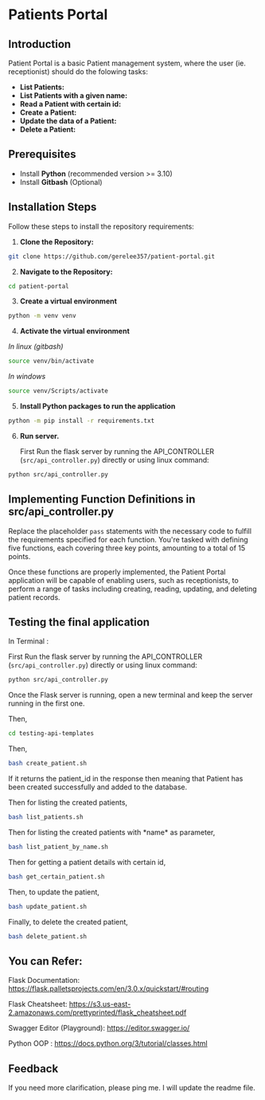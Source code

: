 # Patients Portal

## Introduction

Patient Portal is a basic Patient management system, where the user (ie. receptionist) should do the folowing tasks:
- **List Patients:**
- **List Patients with a given name:**
- **Read a Patient with certain id:**
- **Create a Patient:**
- **Update the data of a Patient:**
- **Delete a Patient:**

## Prerequisites

- Install **Python** (recommended version >= 3.10)
- Install **Gitbash** (Optional)

## Installation Steps

Follow these steps to install the repository requirements:

1. **Clone the Repository:**

```bash
git clone https://github.com/gerelee357/patient-portal.git
```

2. **Navigate to the Repository:**
```bash
cd patient-portal
```

3. **Create a virtual environment**
```bash
python -m venv venv
```

4. **Activate the virtual environment**

*In linux (gitbash)*

```bash
source venv/bin/activate
```

*In windows*
```bash
source venv/Scripts/activate
```

5. **Install Python packages to run the application**
```bash
python -m pip install -r requirements.txt
```
6. **Run server.**
   
   First Run the flask server by running the API_CONTROLLER (`src/api_controller.py`) directly or using linux command:
```bash
python src/api_controller.py
```

## Implementing Function Definitions in src/api_controller.py

Replace the placeholder `pass` statements with the necessary code to fulfill the requirements specified for each function. You're tasked with defining five functions, each covering three key points, amounting to a total of 15 points.

Once these functions are properly implemented, the Patient Portal application will be capable of enabling users, such as receptionists, to perform a range of tasks including creating, reading, updating, and deleting patient records.



## Testing the final application

In Terminal :

First Run the flask server by running the API_CONTROLLER (`src/api_controller.py`) directly or using linux command:
```bash
python src/api_controller.py
```
Once the Flask server is running, open a new terminal and keep the server running in the first one.

Then,
```bash
cd testing-api-templates
```

Then,
```bash
bash create_patient.sh
```

If it returns the patient_id in the response then meaning that Patient has been created successfully and added to the database.

Then for listing the created patients,
```bash
bash list_patients.sh
```

Then for listing the created patients with \*name\* as parameter,
```bash
bash list_patient_by_name.sh
```

Then for getting a patient details with certain id,
```bash
bash get_certain_patient.sh
```

Then, to update the patient,
```bash
bash update_patient.sh
```

Finally, to delete the created patient,
```bash
bash delete_patient.sh
```


## You can Refer:

Flask Documentation: https://flask.palletsprojects.com/en/3.0.x/quickstart/#routing

Flask Cheatsheet: https://s3.us-east-2.amazonaws.com/prettyprinted/flask_cheatsheet.pdf

Swagger Editor (Playground): https://editor.swagger.io/

Python OOP : https://docs.python.org/3/tutorial/classes.html


## Feedback

If you need more clarification, please ping me. I will update the readme file.
